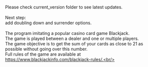 
Please check current_version folder to see latest updates.<br/>
<br/>
Next step:<br/>
add doubling down and surrender options.<br/>
<br/>
The program imitating a popular casino card game Blackjack.<br/>
The game is played between a dealer and one or multiple players.<br/>
The game objective is to get the sum of your cards as close to 21 as possible without going over this number.<br/>
Full rules of the game are available at https://www.blackjackinfo.com/blackjack-rules/.<br/>


